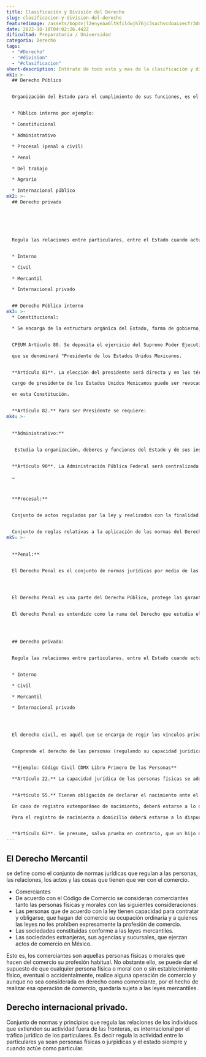 ```yaml
---
title: Clasificación y División del Derecho
slug: clasificacion-y-division-del-derecho
featuredimage: /assets/bopdvjl2enyeaa6ltkfildwjh76jc3sachvcdoaizecfr3dnitcq_1_0.png
date: 2022-10-10T04:02:26.442Z
dificultad: Preparatoria / Universidad
categoria: Derecho
tags:
  - "#Derecho"
  - "#division"
  - "#clasificacion"
short-description: Entérate de todo esto y mas de la clasificación y división de derecho
mk1: >-
  ## Derecho Público


  Organización del Estado para el cumplimiento de sus funciones, es el que regula las relaciones del Estado con: los demás Estados, con Organizaciones Públicas o con los Individuos, cuando actúa como autoridad. 


  * Público interno por ejemplo:

  * Constitucional

  * Administrativo

  * Procesal (penal o civil)

  * Penal

  * Del trabajo

  * Agrario

  * Internacional público
mk2: >-
  ## Derecho privado






  Regula las relaciones entre particulares, entre el Estado cuando actúa como un particular.


  * Interno

  * Civil

  * Mercantil

  * Internacional privado


  ## Derecho Público interno
mk3: >-
  * Constitucional:

  * Se encarga de la estructura orgánica del Estado, forma de gobierno, órganos, funciones, atribuciones y relaciones entre ellos.


  CPEUM Artículo 80. Se deposita el ejercicio del Supremo Poder Ejecutivo de la Unión en un solo individuo,

  que se denominará "Presidente de los Estados Unidos Mexicanos.


  **Artículo 81**. La elección del presidente será directa y en los términos que disponga la ley electoral. El

  cargo de presidente de los Estados Unidos Mexicanos puede ser revocado en los términos establecidos

  en esta Constitución.


  **Artículo 82.** Para ser Presidente se requiere:
mk4: >-
  

  **Administrativo:**


   Estudia la organización, deberes y funciones del Estado y de sus instituciones. El derecho administrativo está vinculado a la Administración Pública como campo de estudio – 


  **Artículo 90**. La Administración Pública Federal será centralizada y paraestatal conforme a la Ley Orgánica que expida el Congreso, que distribuirá los negocios del orden administrativo de la Federación que estarán a cargo de las Secretarías de Estado y definirá las bases generales de creación de las entidades paraestatales y la intervención del Ejecutivo Federal en su operación…

  …



  **Procesal:**


  Conjunto de actos regulados por la ley y realizados con la finalidad de alcanzar la aplicación judicial del derecho objetivo y la satisfacción consiguiente del interés legalmente tutelado en el caso concreto.


  Conjunto de reglas relativas a la aplicación de las normas del Derecho a casos particulares, ya sea con el fin de esclarecer una situación jurídica dudosa o que los tribunales declaren la existencia de determinadas obligaciones y que en determinado caso se haga efectiva.
mk5: >-
  

  **Penal:**


  El Derecho Penal es el conjunto de normas jurídicas por medio de las cuales el Estado define las conductas u omisiones que constituyen delitos, así como las penas y/o medidas de seguridad para sancionar a quienes incurren en la comisión de esos delitos.




  El Derecho Penal es una parte del Derecho Público, protege las garantías individuales a través de la imposición de penas a quiénes realizan actos u omiten acciones establecidas en la ley. Utiliza conceptos como delito, pena, medidas de seguridad para determinar su acto de competencia. 


  El derecho Penal es entendido como la rama del Derecho que estudia el fenómeno criminal, el delito, el delincuente y la pena. Se ubica como rama del Derecho público, porque protege los bienes jurídicos de los ataques que los afectan y con ello lesionan la seguridad jurídica. Regula los delitos que ejercen los sujetos contra otros afectando su integridad y la vida misma. 

  ﻿


  ## Derecho privado:


  Regula las relaciones entre particulares, entre el Estado cuando actúa como un particular.


  * Interno

  * Civil

  * Mercantil

  * Internacional privado




  El derecho civil, es aquél que se encarga de regir los vínculos privados que las personas establecen entre ellas. Está formado por las reglas jurídicas que articulan las relaciones patrimoniales o personales entre individuos (personas físicas o personas jurídicas). La finalidad del derecho civil es preservar los intereses del sujeto a nivel patrimonial y moral.


  Comprende el derecho de las personas (regulando su capacidad jurídica), el derecho de familia, el derecho de bienes, el derecho de las obligaciones y los contratos, el derecho de sucesiones y las normas de responsabilidad civil


  **Ejemplo: Código Civil CDMX Libro Primero De las Personas**

  **Artículo 22.** La capacidad jurídica de las personas físicas se adquiere por el nacimiento y se pierde por la muerte; pero desde el momento en que un individuo es concebido, entra bajo la protección de la ley y se le tiene por nacido para los efectos declarados en el presente Código.


  **Artículo 55.** Tienen obligación de declarar el nacimiento ante el Juez del Registro Civil de su elección, el padre y la madre o cualquiera de ellos; a falta de éstos, los ascendientes en línea recta, colaterales iguales en segundo grado y colaterales desiguales ascendentes en tercer grado dentro de los seis meses siguientes a la fecha en que ocurrió aquél.

  En caso de registro extemporáneo de nacimiento, deberá estarse a lo que disponga el Reglamento del Registro Civil.

  Para el registro de nacimiento a domicilio deberá estarse a lo dispuesto en el Reglamento del Registro Civil.


  **Artículo 63**. Se presume, salvo prueba en contrario, que un hijo nacido en matrimonio es hijo de los cónyuges
---
```

## El Derecho Mercantil

 se define como el conjunto de normas jurídicas que regulan a las personas, las relaciones, los actos y las cosas que tienen que ver con el comercio.

* Comerciantes
* De acuerdo con el Código de Comercio se consideran comerciantes tanto las personas físicas y morales con las siguientes consideraciones:
* Las personas que de acuerdo con la ley tienen capacidad para contratar y obligarse, que hagan del comercio su ocupación ordinaria y a quienes las leyes no les prohíben expresamente la profesión de comercio.
* Las sociedades constituidas conforme a las leyes mercantiles.
* Las sociedades extranjeras, sus agencias y sucursales, que ejerzan actos de comercio en México.

Esto es, los comerciantes son aquellas personas físicas o morales que hacen del comercio su profesión habitual. No obstante ello, se puede dar el supuesto de que cualquier persona física o moral con o sin establecimiento físico, eventual o accidentalmente, realice alguna operación de comercio y aunque no sea considerada en derecho como comerciante, por el hecho de realizar esa operación de comercio, quedaría sujeta a las leyes mercantiles.



## Derecho internacional privado. 


Conjunto de normas y principios que regula las relaciones de los individuos que extienden su actividad fuera de las fronteras, es internacional por el tráfico jurídico de los particulares.
Es decir regula la actividad entre lo particulares ya sean personas físicas o jurpidicas y el estado siempre y cuando actúe como particular.